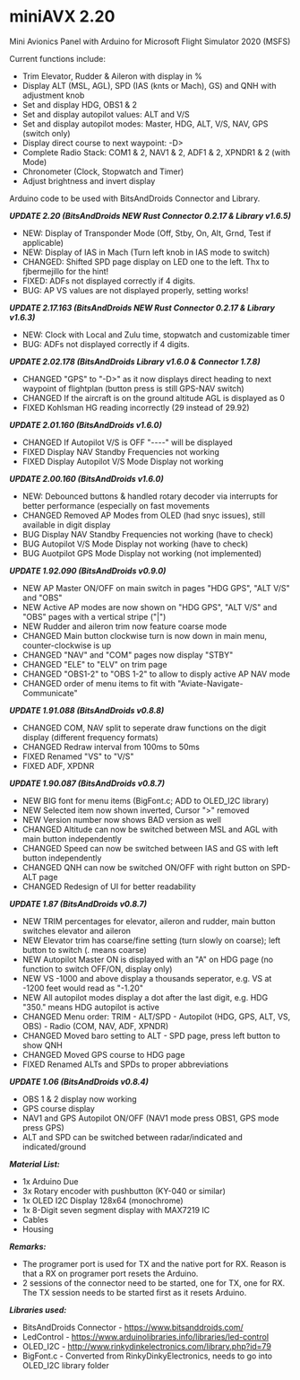 # miniAVX 2.20 #

Mini Avionics Panel with Arduino for Microsoft Flight Simulator 2020 (MSFS)

Current functions include:
* Trim Elevator, Rudder & Aileron with display in %
* Display ALT (MSL, AGL), SPD (IAS (knts or Mach), GS) and QNH with adjustment knob
* Set and display HDG, OBS1 & 2
* Set and display autopilot values: ALT and V/S
* Set and display autopilot modes: Master, HDG, ALT, V/S, NAV, GPS (switch only)
* Display direct course to next waypoint: -D>
* Complete Radio Stack: COM1 & 2, NAV1 & 2, ADF1 & 2, XPNDR1 & 2 (with Mode)
* Chronometer (Clock, Stopwatch and Timer)
* Adjust brightness and invert display

Arduino code to be used with BitsAndDroids Connector and Library.

***UPDATE 2.20 (BitsAndDroids NEW Rust Connector 0.2.17 & Library v1.6.5)***
* NEW: Display of Transponder Mode (Off, Stby, On, Alt, Grnd, Test if applicable)
* NEW: Display of IAS in Mach (Turn left knob in IAS mode to switch)
* CHANGED: Shifted SPD page display on LED one to the left. Thx to fjbermejillo for the hint!
* FIXED: ADFs not displayed correctly if 4 digits.
* BUG: AP VS values are not displayed properly, setting works!

***UPDATE 2.17.163 (BitsAndDroids NEW Rust Connector 0.2.17 & Library v1.6.3)***
* NEW: Clock with Local and Zulu time, stopwatch and customizable timer
* BUG: ADFs not displayed correctly if 4 digits.

***UPDATE 2.02.178 (BitsAndDroids Library v1.6.0 & Connector 1.7.8)***
* CHANGED "GPS" to "-D>" as it now displays direct heading to next waypoint of flightplan (button press is still GPS-NAV switch)
* CHANGED If the aircraft is on the ground altitude AGL is displayed as 0
* FIXED Kohlsman HG reading incorrectly (29 instead of 29.92)

***UPDATE 2.01.160 (BitsAndDroids v1.6.0)***
* CHANGED If Autopilot V/S is OFF "----" will be displayed
* FIXED Display NAV Standby Frequencies not working
* FIXED Display Autopilot V/S Mode Display not working

***UPDATE 2.00.160 (BitsAndDroids v1.6.0)***
* NEW: Debounced buttons & handled rotary decoder via interrupts for better performance (especially on fast movements
* CHANGED Removed AP Modes from OLED (had snyc issues), still available in digit display
* BUG Display NAV Standby Frequencies not working (have to check)
* BUG Autopilot V/S Mode Display not working (have to check)
* BUG Auotpilot GPS Mode Display not working (not implemented)

***UPDATE 1.92.090 (BitsAndDroids v0.9.0)***
* NEW AP Master ON/OFF on main switch in pages "HDG GPS", "ALT V/S" and "OBS"
* NEW Active AP modes are now shown on "HDG GPS", "ALT V/S" and "OBS" pages with a vertical stripe ("|")
* NEW Rudder and aileron trim now feature coarse mode
* CHANGED Main button clockwise turn is now down in main menu, counter-clockwise is up
* CHANGED "NAV" and "COM" pages now display "STBY"
* CHANGED "ELE" to "ELV" on trim page
* CHANGED "OBS1-2" to "OBS  1-2" to allow to disply active AP NAV mode
* CHANGED order of menu items to fit with "Aviate-Navigate-Communicate"

***UPDATE 1.91.088 (BitsAndDroids v0.8.8)***
* CHANGED COM, NAV split to seperate draw functions on the digit display (different frequency formats)
* CHANGED Redraw interval from 100ms to 50ms
* FIXED Renamed "VS" to "V/S"
* FIXED ADF, XPDNR 

***UPDATE 1.90.087 (BitsAndDroids v0.8.7)***
* NEW BIG font for menu items (BigFont.c; ADD to OLED_I2C library)
* NEW Selected item now shown inverted, Cursor ">" removed
* NEW Version number now shows BAD version as well
* CHANGED Altitude can now be switched between MSL and AGL with main button independently
* CHANGED Speed can now be switched between IAS and GS with left button independently
* CHANGED QNH can now be switched ON/OFF with right button on SPD-ALT page
* CHANGED Redesign of UI for better readability

***UPDATE 1.87 (BitsAndDroids v0.8.7)***
* NEW TRIM percentages for elevator, aileron and rudder, main button switches elevator and aileron
* NEW Elevator trim has coarse/fine setting (turn slowly on coarse); left button to switch (. means coarse)
* NEW Autopilot Master ON is displayed with an "A" on HDG page (no function to switch OFF/ON, display only)
* NEW VS -1000 and above display a thousands seperator, e.g. VS at -1200 feet would read as "-1.20"
* NEW All autopilot modes display a dot after the last digit, e.g. HDG "350." means HDG autopilot is active
* CHANGED Menu order: TRIM - ALT/SPD - Autopilot (HDG, GPS, ALT, VS, OBS) - Radio (COM, NAV, ADF, XPNDR)
* CHANGED Moved baro setting to ALT - SPD page, press left button to show QNH
* CHANGED Moved GPS course to HDG page
* FIXED Renamed ALTs and SPDs to proper abbreviations

***UPDATE 1.06 (BitsAndDroids v0.8.4)***
* OBS 1 & 2 display now working
* GPS course display
* NAV1 and GPS Autopilot ON/OFF (NAV1 mode press OBS1, GPS mode press GPS)
* ALT and SPD can be switched between radar/indicated and indicated/ground

***Material List:***
* 1x Arduino Due
* 3x Rotary encoder with pushbutton (KY-040 or similar)
* 1x OLED I2C Display 128x64 (monochrome)
* 1x 8-Digit seven segment display with MAX7219 IC
* Cables
* Housing

***Remarks:***
* The programer port is used for TX and the native port for RX. Reason is that a RX on programer port resets the Arduino.
* 2 sessions of the connector need to be started, one for TX, one for RX. The TX session needs to be started first as it resets Arduino.

***Libraries used:***
* BitsAndDroids Connector - https://www.bitsanddroids.com/
* LedControl - https://www.arduinolibraries.info/libraries/led-control
* OLED_I2C - http://www.rinkydinkelectronics.com/library.php?id=79
* BigFont.c - Converted from RinkyDinkyElectronics, needs to go into OLED_I2C library folder
